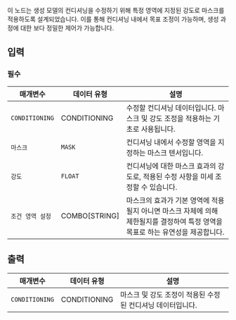 이 노드는 생성 모델의 컨디셔닝을 수정하기 위해 특정 영역에 지정된 강도로 마스크를 적용하도록 설계되었습니다. 이를 통해 컨디셔닝 내에서 목표 조정이 가능하며, 생성 과정에 대한 보다 정밀한 제어가 가능합니다.

## 입력

### 필수

| 매개변수     | 데이터 유형 | 설명 |
|---------------|--------------|-------------|
| `CONDITIONING` | CONDITIONING | 수정할 컨디셔닝 데이터입니다. 마스크 및 강도 조정을 적용하는 기초로 사용됩니다. |
| `마스크`        | `MASK`       | 컨디셔닝 내에서 수정할 영역을 지정하는 마스크 텐서입니다. |
| `강도`    | `FLOAT`      | 컨디셔닝에 대한 마스크 효과의 강도로, 적용된 수정 사항을 미세 조정할 수 있습니다. |
| `조건 영역 설정` | COMBO[STRING] | 마스크의 효과가 기본 영역에 적용될지 아니면 마스크 자체에 의해 제한될지를 결정하여 특정 영역을 목표로 하는 유연성을 제공합니다. |

## 출력

| 매개변수     | 데이터 유형 | 설명 |
|---------------|--------------|-------------|
| `CONDITIONING` | CONDITIONING | 마스크 및 강도 조정이 적용된 수정된 컨디셔닝 데이터입니다. |

